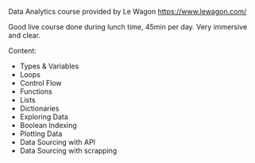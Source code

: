 Data Analytics course provided by Le Wagon https://www.lewagon.com/

Good live course done during lunch time, 45min per day. Very immersive and clear.

Content:
  - Types & Variables
  - Loops
  - Control Flow
  - Functions
  - Lists
  - Dictionaries
  - Exploring Data
  - Boolean Indexing
  - Plotting Data
  - Data Sourcing with API
  - Data Sourcing with scrapping

